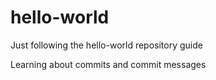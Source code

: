 # hello-world
Just following the hello-world repository guide

Learning about commits and commit messages
